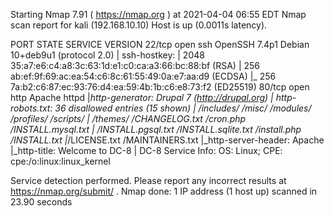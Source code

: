 Starting Nmap 7.91 ( https://nmap.org ) at 2021-04-04 06:55 EDT
Nmap scan report for kali (192.168.10.10)
Host is up (0.0011s latency).

PORT   STATE SERVICE VERSION
22/tcp open  ssh     OpenSSH 7.4p1 Debian 10+deb9u1 (protocol 2.0)
| ssh-hostkey: 
|   2048 35:a7:e6:c4:a8:3c:63:1d:e1:c0:ca:a3:66:bc:88:bf (RSA)
|   256 ab:ef:9f:69:ac:ea:54:c6:8c:61:55:49:0a:e7:aa:d9 (ECDSA)
|_  256 7a:b2:c6:87:ec:93:76:d4:ea:59:4b:1b:c6:e8:73:f2 (ED25519)
80/tcp open  http    Apache httpd
|_http-generator: Drupal 7 (http://drupal.org)
| http-robots.txt: 36 disallowed entries (15 shown)
| /includes/ /misc/ /modules/ /profiles/ /scripts/ 
| /themes/ /CHANGELOG.txt /cron.php /INSTALL.mysql.txt 
| /INSTALL.pgsql.txt /INSTALL.sqlite.txt /install.php /INSTALL.txt 
|_/LICENSE.txt /MAINTAINERS.txt
|_http-server-header: Apache
|_http-title: Welcome to DC-8 | DC-8
Service Info: OS: Linux; CPE: cpe:/o:linux:linux_kernel

Service detection performed. Please report any incorrect results at https://nmap.org/submit/ .
Nmap done: 1 IP address (1 host up) scanned in 23.90 seconds
